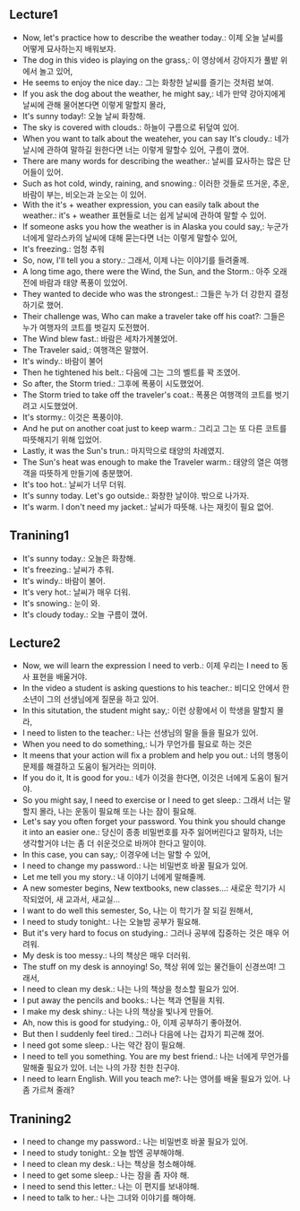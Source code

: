## Lecture1
- Now, let's practice how to describe the weather today.: 이제 오늘 날씨를 어떻게 묘사하는지 배워보자.
- The dog in this video is playing on the grass,: 이 영상에서 강아지가 풀밭 위에서 놀고 있어,
- He seems to enjoy the nice day.: 그는 화창한 날씨를 즐기는 것처럼 보여.
- If you ask the dog about the weather, he might say,: 네가 만약 강아지에게 날씨에 관해 물어본다면 이렇게 말할지 몰라,
- It's sunny today!: 오늘 날씨 화창해.
- The sky is covered with clouds.: 하늘이 구름으로 뒤덮여 있어.
- When you want to talk about the weateher, you can say It's cloudy.: 네가 날시에 관하여 말하길 원한다면 너는 이렇게 말할수 있어, 구름이 꼈어.
- There are many words for describing the weather.: 날씨를 묘사하는 많은 단어들이 있어.
- Such as hot cold, windy, raining, and snowing.: 이러한 것들로 뜨거운, 추운, 바람이 부는, 비오는과 눈오는 이 있어.
- With the it's + weather expression, you can easily talk about the weather.: it's + weather 표현들로 너는 쉽게 날씨에 관하여 말할 수 있어.
- If someone asks you how the weather is in Alaska you could say,: 누군가 너에게 알라스카의 날씨에 대해 묻는다면 너는 이렇게 말할수 있어,
- It's freezing.: 엄청 추워
- So, now, I'll tell you a story.: 그래서, 이제 나는 이야기를 들려줄께.
- A long time ago, there were the Wind, the Sun, and the Storm.: 아주 오래전에 바람과 태양 폭풍이 있었어.
- They wanted to decide who was the strongest.: 그들은 누가 더 강한지 결정하기로 했어.
- Their challenge was, Who can make a traveler take off his coat?: 그들은 누가 여행자의 코트를 벗길지 도전했어.
- The Wind blew fast.: 바람은 세차가게불었어.
- The Traveler said,: 여행객은 말했어.
- It's windy.: 바람이 불어
- Then he tightened his belt.: 다음에 그는 그의 벨트를 꽉 조였어.
- So after, the Storm tried.: 그후에 폭풍이 시도했었어.
- The Storm tried to take off the traveler's coat.: 폭풍은 여행객의 코트를 벗기려고 시도했었어.
- It's stormy.: 이것은 폭풍이야.
- And he put on another coat just to keep warm.: 그리고 그는 또 다른 코트를 따뜻해지기 위해 입었어.
- Lastly, it was the Sun's trun.: 마지막으로 태양의 차례였지.
- The Sun's heat was enough to make the Traveler warm.: 태양의 열은 여행객을 따뜻하게 만들기에 충분했어.
- It's too hot.: 날씨가 너무 더워.
- It's sunny today. Let's go outside.: 화창한 날이야. 밖으로 나가자.
- It's warm. I don't need my jacket.: 날씨가 따뜻해. 나는 재킷이 필요 없어.

## Tranining1
- It's sunny today.: 오늘은 화창해.
- It's freezing.: 날씨가 추워.
- It's windy.: 바람이 불어.
- It's very hot.: 날씨가 매우 더워.
- It's snowing.: 눈이 와.
- It's cloudy today.: 오늘 구름이 꼈어.

## Lecture2
- Now, we will learn the expression I need to verb.: 이제 우리는 I need to 동사 표현을 배울거야.
- In the video a student is asking questions to his teacher.: 비디오 안에서 한 소년이 그의 선생님에게 질문을 하고 있어.
- In this situtation, the student might say,: 이런 상황에서 이 학생을 말할지 몰라,
- I need to listen to the teacher.: 나는 선생님의 말을 들을 필요가 있어.
- When you need to do something,: 니가 무언가를 필요로 하는 것은
- It meens that your action will fix a problem and help you out.: 너의 행동이 문제를 해결하고 도움이 될거라는 의미야.
- If you do it, It is good for you.: 네가 이것을 한다면, 이것은 너에게 도움이 될거야.
- So you might say, I need to exercise or I need to get sleep.: 그래서 너는 말할지 몰라, 나는 운동이 필요해 또는 나는 잠이 필요해.
- Let's say you often forget your password. You think you should change it into an easier one.: 당신이 종종 비밀번호를 자주 잃어버린다고 말하자, 너는 생각할거야 너는 좀 더 쉬운것으로 바꺼야 한다고 말이야.
- In this case, you can say,: 이경우에 너는 말할 수 있어,
- I need to change my password.: 나는 비밀번호 바꿀 필요가 있어.
- Let me tell you my story.: 내 이야기 너에게 말해줄께.
- A new somester begins, New textbooks, new classes...: 새로운 학기가 시작되었어, 새 교과서, 새교실...
- I want to do well this semester, So, 나는 이 학기가 잘 되길 원해서,
- I need to study tonight.: 나는 오늘밤 공부가 필요해.
- But it's very hard to focus on studying.: 그러나 공부에 집중하는 것은 매우 어려워.
- My desk is too messy.: 나의 책상은 매우 더러워.
- The stuff on my desk is annoying! So, 책상 위에 있는 물건들이 신경쓰여! 그래서,
- I need to clean my desk.: 나는 나의 책상을 청소할 필요가 있어.
- I put away the pencils and books.: 나는 책과 연필을 치워.
- I make my desk shiny.: 나는 나의 책상을 빛나게 만들어.
- Ah, now this is good for studying.: 아, 이제 공부하기 좋아졌어.
- But then I suddenly feel tired.: 그러나 다음에 나는 갑자기 피곤해 졌어.
- I need got some sleep.: 나는 약간 잠이 필요해.
- I need to tell you something. You are my best friend.: 나는 너에게 무언가를 말해줄 필요가 있어. 너는 나의 가장 친한 친구야.
- I need to learn English. Will you teach me?: 나는 영어를 배울 필요가 있어. 나좀 가르쳐 줄래?

## Tranining2
- I need to change my password.: 나는 비밀번호 바꿀 필요가 있어.
- I need to study tonight.: 오늘 밤엔 공부해야해.
- I need to clean my desk.: 나는 책상을 청소해야해.
- I need to get some sleep.: 나는 잠을 좀 자야 해.
- I need to send this letter.: 나는 이 편지를 보내야해.
- I need to talk to her.: 나는 그녀와 이야기를 해야해.
